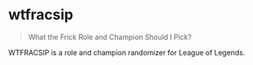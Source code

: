 # wtfracsip

> What the Frick Role and Champion Should I Pick?

WTFRACSIP is a role and champion randomizer for League of Legends.
